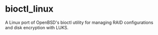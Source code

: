 # bioctl_linux
A Linux port of OpenBSD's bioctl utility for managing RAID configurations and disk encryption with LUKS. 
